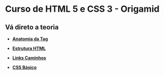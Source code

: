 # Curso de HTML 5 e CSS 3 - Origamid

## Vá direto a teoria

 * **[Anatomia da Tag](https://github.com/FabioMonsores/html-css-origamid/blob/main/html-css-basico/1-tag/tag.md)**

* **[Estrutura HTML](https://github.com/FabioMonsores/html-css-origamid/blob/main/html-css-basico/2-estrutura-basica-html/estrutura-html.md)**

* **[Links Caminhos](https://github.com/FabioMonsores/html-css-origamid/blob/main/html-css-basico/3-links-caminhos/links-caminhos.md)** 

* **[CSS Básico](https://github.com/FabioMonsores/html-css-origamid/blob/main/html-css-basico/4-css-basico/css-basico.md)**
